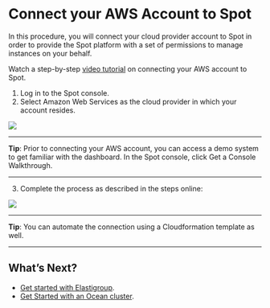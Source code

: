 # Connect your AWS Account to Spot

In this procedure, you will connect your cloud provider account to Spot in order to provide the Spot platform with a set of permissions to manage instances on your behalf.

Watch a step-by-step [video tutorial](https://youtu.be/csPmq3JZlgU/) on connecting your AWS account to Spot.

1. Log in to the Spot console.
2. Select Amazon Web Services as the cloud provider in which your account resides.

<img src="/connect-your-cloud-provider/_media/welcome-to-spot-1024x341.png" />

---
**Tip**: Prior to connecting your AWS account, you can access a demo system to get familiar with the dashboard. In the Spot console, click Get a Console Walkthrough.

---

3. Complete the process as described in the steps online:

<img src="/connect-your-cloud-provider/_media/connect-aws-account-1024x709.png" />

---
**Tip**: You can automate the connection using a Cloudformation template as well.

---

## What’s Next?

- [Get started with Elastigroup](elastigroup/getting-started/).
- [Get Started with an Ocean cluster](ocean/getting-started/).

